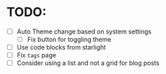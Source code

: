 # TODO:

- [ ] Auto Theme change based on system settings
  - [ ] Fix button for toggling theme
- [ ] Use code blocks from starlight
- [ ] Fix `tags` page
- [ ] Consider using a list and not a grid for blog posts
